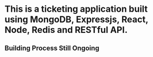 # This is a ticketing application built using MongoDB, Expressjs, React, Node, Redis and RESTful API.  
## Building Process Still Ongoing 
<!-- This is a comment -->


